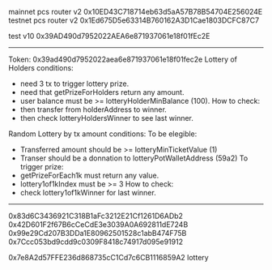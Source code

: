 mainnet pcs router v2 0x10ED43C718714eb63d5aA57B78B54704E256024E
testnet pcs router v2 0x1Ed675D5e63314B760162A3D1Cae1803DCFC87C7

test v10 0x39AD490d7952022AEA6e871937061e18f01fEc2E

---

Token: 0x39ad490d7952022aea6e871937061e18f01fec2e
Lottery of Holders conditions:
- need 3 tx to trigger lottery prize.
- need that getPrizeForHolders return any amount.
- user balance must be >= lotteryHolderMinBalance (100).
  How to check:
- then transfer from holderAddress to winner.
- then check lotteryHoldersWinner to see last winner.

Random Lottery by tx amount conditions:
To be elegible:
- Transferred amount should be >= lotteryMinTicketValue (1)
- Transer should be a donnation to lotteryPotWalletAddress (59a2)
  To trigger prize:
- getPrizeForEach1k must return any value.
- lottery1of1kIndex must be >= 3
  How to check:
- check lottery1of1kWinner for last winner.

---

0x83d6C3436921C318B1aFc3212E21Cf1261D6ADb2
0x42D601F2f67B6cCeCdE3e3039A0A692811dE724B
0x99e29Cd207B3DDa1E80962501528c1abB474F75B
0x7Ccc053bd9cdd9c0309F8418c74917d095e91912

0x7e8A2d57FFE236d868735cC1Cd7c6CB1116859A2 lottery
